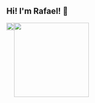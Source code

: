 ## Hi! I'm Rafael! 👋



<div style="display:flex">
  <picture style="height: 100%;">
    <source
      srcset="https://github-readme-stats.vercel.app/api?username=Nevss1&show_icons=true&theme=dracula&include_all_commits=true"
      media="(prefers-color-scheme: dark)"
    />
    <source
      srcset="https://github-readme-stats.vercel.app/api?username=Nevss1&show_icons=true&theme=dracula"
      media="(prefers-color-scheme: light), (prefers-color-scheme: no-preference)"
    />
    <img src="https://github-readme-stats.vercel.app/api?username=Nevss1&show_icons=true&theme=dracula" style="height: 100%;" />
  </picture>
  <a href="https://github.com/Nevss1" >
    <img height=195 src="https://github-readme-stats.vercel.app/api/top-langs?username=Nevss1&theme=dracula&layout=compact&langs_count=8&card_width=320" />
  </a>
</div>
